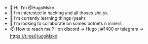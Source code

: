 - 👋 Hi, I’m @HugoMskn
- 👀 I’m interested in hacking and all thoses shit yk
- 🌱 I’m currently learning things (yeah)
- 💞️ I’m looking to collaborate on somes botnets n miners
- 📫 How to reach me ? : on discord -> Hugo ;)#1400 or telegram -> https://t.me/HugoMskn

<!---
HugoMskn/HugoMskn is a ✨ special ✨ repository because its `README.md` (this file) appears on your GitHub profile.
You can click the Preview link to take a look at your changes.
--->

